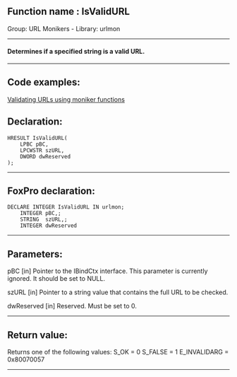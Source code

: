 
## Function name : IsValidURL
Group: URL Monikers - Library: urlmon    
***  


#### Determines if a specified string is a valid URL.
***  


## Code examples:
[Validating URLs using moniker functions](../../samples/sample_194.md)  

## Declaration:
```foxpro  
HRESULT IsValidURL(
	LPBC pBC,
	LPCWSTR szURL,
	DWORD dwReserved
);  
```  
***  


## FoxPro declaration:
```foxpro  
DECLARE INTEGER IsValidURL IN urlmon;
	INTEGER pBC,;
	STRING  szURL,;
	INTEGER dwReserved  
```  
***  


## Parameters:
pBC
[in] Pointer to the IBindCtx interface. This parameter is currently ignored. It should be set to NULL. 

szURL
[in] Pointer to a string value that contains the full URL to be checked. 

dwReserved
[in] Reserved. Must be set to 0.  
***  


## Return value:
Returns one of the following values:
S_OK = 0
S_FALSE = 1
E_INVALIDARG = 0x80070057  
***  

